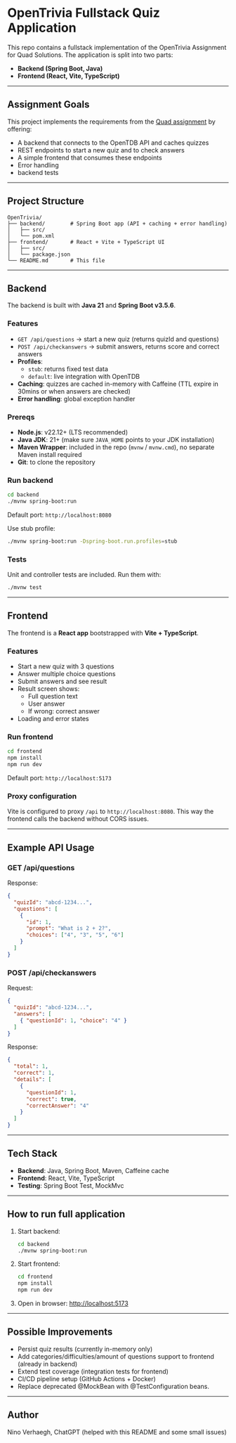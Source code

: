 # OpenTrivia Fullstack Quiz Application

This repo contains a fullstack implementation of the OpenTrivia Assignment for Quad Solutions. The application is split into two parts:
- **Backend (Spring Boot, Java)**
- **Frontend (React, Vite, TypeScript)**

---

## Assignment Goals
This project implements the requirements from the [Quad assignment](https://www.quad.team/assignment) by offering:

- A backend that connects to the OpenTDB API and caches quizzes
- REST endpoints to start a new quiz and to check answers
- A simple frontend that consumes these endpoints
- Error handling
- backend tests

---

## Project Structure

```
OpenTrivia/
├── backend/        # Spring Boot app (API + caching + error handling)
│   ├── src/
│   └── pom.xml
├── frontend/       # React + Vite + TypeScript UI
│   ├── src/
│   └── package.json
└── README.md       # This file
```

---

## Backend
The backend is built with **Java 21** and **Spring Boot v3.5.6**.

### Features
- `GET /api/questions` → start a new quiz (returns quizId and questions)
- `POST /api/checkanswers` → submit answers, returns score and correct answers
- **Profiles**:
  - `stub`: returns fixed test data
  - `default`: live integration with OpenTDB
- **Caching**: quizzes are cached in-memory with Caffeine (TTL expire in 30mins or when answers are checked)
- **Error handling**: global exception handler


### Prereqs
- **Node.js**: v22.12+ (LTS recommended)  
- **Java JDK**: 21+ (make sure `JAVA_HOME` points to your JDK installation)  
- **Maven Wrapper**: included in the repo (`mvnw` / `mvnw.cmd`), no separate Maven install required  
- **Git**: to clone the repository 

### Run backend
```bash
cd backend
./mvnw spring-boot:run
```

Default port: `http://localhost:8080`

Use stub profile:
```bash
./mvnw spring-boot:run -Dspring-boot.run.profiles=stub
```

### Tests
Unit and controller tests are included. Run them with:
```bash
./mvnw test
```

---

## Frontend
The frontend is a **React app** bootstrapped with **Vite + TypeScript**.

### Features
- Start a new quiz with 3 questions
- Answer multiple choice questions
- Submit answers and see result
- Result screen shows:
  - Full question text
  - User answer
  - If wrong: correct answer
- Loading and error states

### Run frontend
```bash
cd frontend
npm install
npm run dev
```

Default port: `http://localhost:5173`

### Proxy configuration
Vite is configured to proxy `/api` to `http://localhost:8080`. This way the frontend calls the backend without CORS issues.

---

## Example API Usage

### GET /api/questions
Response:
```json
{
  "quizId": "abcd-1234...",
  "questions": [
    {
      "id": 1,
      "prompt": "What is 2 + 2?",
      "choices": ["4", "3", "5", "6"]
    }
  ]
}
```

### POST /api/checkanswers
Request:
```json
{
  "quizId": "abcd-1234...",
  "answers": [
    { "questionId": 1, "choice": "4" }
  ]
}
```
Response:
```json
{
  "total": 1,
  "correct": 1,
  "details": [
    {
      "questionId": 1,
      "correct": true,
      "correctAnswer": "4"
    }
  ]
}
```

---

## Tech Stack
- **Backend**: Java, Spring Boot, Maven, Caffeine cache
- **Frontend**: React, Vite, TypeScript
- **Testing**: Spring Boot Test, MockMvc

---

## How to run full application
1. Start backend:
   ```bash
   cd backend
   ./mvnw spring-boot:run
   ```
2. Start frontend:
   ```bash
   cd frontend
   npm install
   npm run dev
   ```
3. Open in browser:
   [http://localhost:5173](http://localhost:5173)

---

## Possible Improvements
- Persist quiz results (currently in-memory only)
- Add categories/difficulties/amount of questions support to frontend (already in backend)
- Extend test coverage (integration tests for frontend)
- CI/CD pipeline setup (GitHub Actions + Docker)
- Replace deprecated @MockBean with @TestConfiguration beans.

---

## Author
Nino Verhaegh, 
ChatGPT (helped with this README and some small issues)

